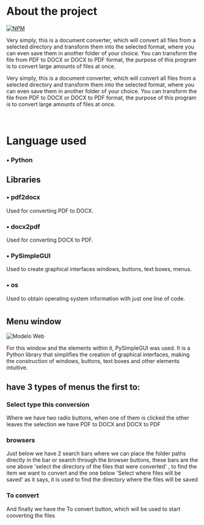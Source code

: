 # About the project
[![NPM](https://img.shields.io/npm/l/react)](https://github.com/AContesini/dlist/tree/main) 

Very simply, this is a document converter, which will convert all files from a selected directory and transform them into the selected format, where you can even save them in another folder of your choice.
You can transform the file from PDF to DOCX or DOCX to PDF format, the purpose of this program is to convert large amounts of files at once.

Very simply, this is a document converter, which will convert all files from a selected directory and transform them into the selected format, where you can even save them in another folder of your choice.
You can transform the file from PDF to DOCX or DOCX to PDF format, the purpose of this program is to convert large amounts of files at once.

<br/> 

# Language used
### • Python 

## Libraries

### • pdf2docx
  Used for converting PDF to DOCX.
### • docx2pdf
   Used for converting DOCX to PDF.
### • PySimpleGUI
  Used to create graphical interfaces windows, buttons, text boxes, menus.
### • os
   Used to obtain operating system information with just one line of code.

   #
## Menu window
![Modelo Web](https://github.com/AContesini/asstes_img/blob/main/Sem%20t%C3%ADtulo.jpg)

For this window and the elements within it, PySimpleGUI was used. It is a Python library that simplifies the creation of graphical interfaces, making the construction of windows, buttons, text boxes and other elements intuitive.

## have 3 types of menus the first to:
### Select type this conversion
Where we have two radio buttons, when one of them is clicked the other leaves the selection we have PDF to DOCX and DOCX to PDF

### browsers

Just below we have 2 search bars where we can place the folder paths directly in the bar or search through the browser buttons, these bars are the one above 'select the directory of the files that were converted' , to find the item we want to convert and the one below 'Select where files will be saved' as it says, it is used to find the directory where the files will be saved

### To convert

And finally we have the To convert button, which will be used to start converting the files

